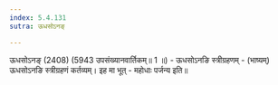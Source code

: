 ```yaml
---
index: 5.4.131
sutra: ऊधसोऽनङ्

---
```

ऊधसोऽनङ् (2408) (5943 उपसंख्यानवार्तिकम्॥ 1 ॥) - ऊधसोऽनङि स्त्रीग्रहणम् - (भाष्यम्) ऊधसोऽनङि स्त्रीग्रहणं कर्तव्यम्। इह मा भूत् - महोधाः पर्जन्य इति॥